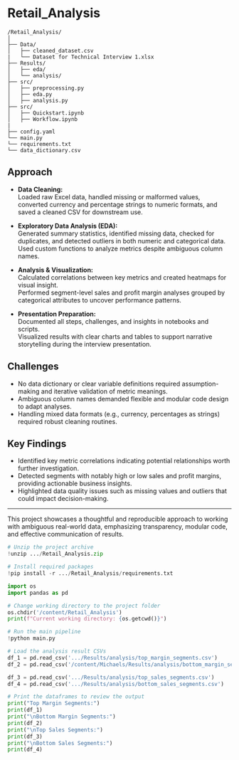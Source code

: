 # Retail_Analysis
```
/Retail_Analysis/
│
├── Data/
│   ├── cleaned_dataset.csv
|   └── Dataset for Technical Interview 1.xlsx
├── Results/
│   ├── eda/
│   └── analysis/
├── src/
│   ├── preprocessing.py
│   ├── eda.py
│   ├── analysis.py
├── src/
│   ├── Quickstart.ipynb
│   ├── Workflow.ipynb
|
├── config.yaml
└── main.py
└── requirements.txt
└── data_dictionary.csv
```

## Approach

- **Data Cleaning:**  
  Loaded raw Excel data, handled missing or malformed values, converted currency and percentage strings to numeric formats, and saved a cleaned CSV for downstream use.

- **Exploratory Data Analysis (EDA):**  
  Generated summary statistics, identified missing data, checked for duplicates, and detected outliers in both numeric and categorical data.  
  Used custom functions to analyze metrics despite ambiguous column names.

- **Analysis & Visualization:**  
  Calculated correlations between key metrics and created heatmaps for visual insight.  
  Performed segment-level sales and profit margin analyses grouped by categorical attributes to uncover performance patterns.

- **Presentation Preparation:**  
  Documented all steps, challenges, and insights in notebooks and scripts.  
  Visualized results with clear charts and tables to support narrative storytelling during the interview presentation.

## Challenges

- No data dictionary or clear variable definitions required assumption-making and iterative validation of metric meanings.  
- Ambiguous column names demanded flexible and modular code design to adapt analyses.  
- Handling mixed data formats (e.g., currency, percentages as strings) required robust cleaning routines.

## Key Findings

- Identified key metric correlations indicating potential relationships worth further investigation.  
- Detected segments with notably high or low sales and profit margins, providing actionable business insights.  
- Highlighted data quality issues such as missing values and outliers that could impact decision-making.

---

This project showcases a thoughtful and reproducible approach to working with ambiguous real-world data, emphasizing transparency, modular code, and effective communication of results.

```python
# Unzip the project archive
!unzip .../Retail_Analysis.zip

# Install required packages
!pip install -r .../Retail_Analysis/requirements.txt

import os
import pandas as pd

# Change working directory to the project folder
os.chdir('/content/Retail_Analysis')
print(f"Current working directory: {os.getcwd()}")

# Run the main pipeline
!python main.py

# Load the analysis result CSVs
df_1 = pd.read_csv('.../Results/analysis/top_margin_segments.csv')
df_2 = pd.read_csv('/content/Michaels/Results/analysis/bottom_margin_segments.csv')

df_3 = pd.read_csv('.../Results/analysis/top_sales_segments.csv')
df_4 = pd.read_csv('.../Results/analysis/bottom_sales_segments.csv')

# Print the dataframes to review the output
print("Top Margin Segments:")
print(df_1)
print("\nBottom Margin Segments:")
print(df_2)
print("\nTop Sales Segments:")
print(df_3)
print("\nBottom Sales Segments:")
print(df_4)
